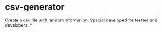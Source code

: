# csv-generator
Create a csv file with random information.
Special developed for testers and developers.
*
